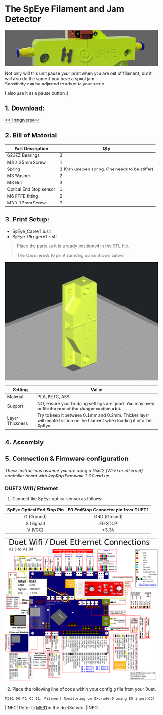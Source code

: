 # The SpEye Filament and Jam Detector

![SpyEye Banner](docs/assets/images/mods/spy-eye/spybanner.png)

Not only will this unit pause your print when you are out of filament, but it will also do the same if you have a spool jam.  
Sensitivity can be adjusted to adapt to your setup.

I also use it as a pause button :)

## 1. Download:

[>>Thingiverse<<](https://www.thingiverse.com/thing:4299458)

## 2. Bill of Material

| Part Description        | Qty                                             |
|-------------------------|-------------------------------------------------|
| 623ZZ Bearings          | 3                                               |
| M3 X 35mm Screw         | 1                                               |
| Spring                  | 2 (Can use pen spring. One needs to be stiffer) |
| M3 Washer               | 2                                               |
| M3 Nut                  | 3                                               |
| Optical End Stop sensor | 1                                               |
| M6 PTFE fitting         | 2                                               |
| M3 X 12mm Screw         | 2                                               |

## 3. Print Setup:

- SpEye_CaseV1.6.stl
- SpEye_PlungerV1.5.stl

> Place the parts as it is already positioned in the STL file.
> 
> The Case needs to print standing up as shown below

![SpyEye Cura](../../assets/images/mods/spy-eye/speyecura.png)

| Setting         | Value                                                                                                                     |
|-----------------|---------------------------------------------------------------------------------------------------------------------------|
| Material        | PLA, PETG, ABS                                                                                                            |
| Support         | NO, ensure your bridging settings are good.  You may need to file the roof of the plunger section a bit.                  |
| Layer Thickness | Try to keep it between 0.1mm and 0.2mm. Thicker layer will create friction on the filament when loading it into the SpEye |

## 4. Assembly

## 5. Connection & Firmware configuration
_These instructions assume you are using a Duet2 (Wi-Fi or ethernet) controller board with RepRap Firmware 2.0X and up._
### DUET2 Wifi / Ethernet
1. Connect the SpEye optical sensor as follows:

| SpEye Optical End Stop Pin | E0 EndStop Connector pin from DUET2 |
|:--------------------------:|:-----------------------------------:|
|         G (Ground)         |            GND (Ground)             |
|         S (Signal)         |               E0 STOP               |
|          V (VCC)           |                +3.3V                |

![SpyEye Duet Connection](docs/assets/images/mods/spy-eye/duetwifi_speye.png)

2. Place the following line of code within your config.g file from your Duet.  
```reprap config.g
M591 D0 P1 C3 S1; Filament Monitoring on Extruder0 using E0 input(C3)
```

|INFO|
Refer to <a href="https://duet3d.dozuki.com/Wiki/Gcode#Section_M591_Configure_filament_sensing">M591</a> in the duet3d wiki.
|INFO|